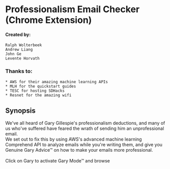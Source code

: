 # Professionalism Email Checker (Chrome Extension)
#### Created by:
    Ralph Wolterbeek
    Andrew Liang
    John Ge
    Levente Horvath

### Thanks to:
    * AWS for their amazing machine learning APIs
    * MLH for the quickstart guides
    * TESC for hosting SDHacks
    * Resnet for the amazing wifi


## Synopsis
We've all heard of Gary Gillespie's professionalism deductions, and many of us who've suffered have feared the wrath of sending him an unprofessional email.<br>
We set out to fix this by using AWS's advanced machine learning Comprehend API to analyze emails while you're writing them,
and give you Genuine Gary Advice™ on how to make your emails more professional.
<br><br>
Click on Gary to activate Gary Mode™ and browse 